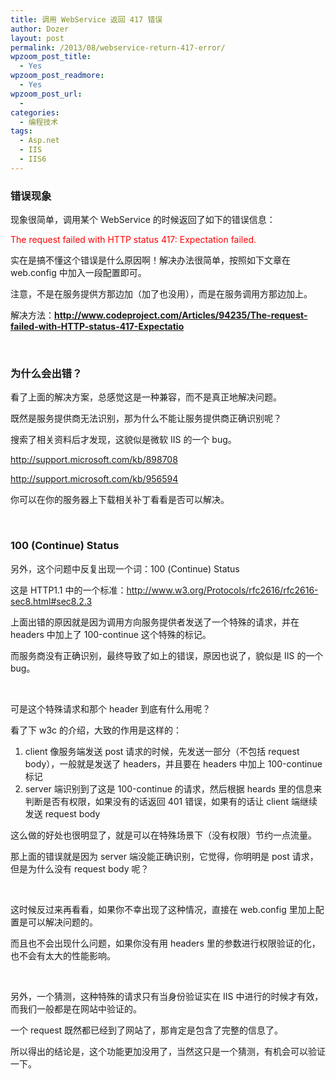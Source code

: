 ```yaml
---
title: 调用 WebService 返回 417 错误
author: Dozer
layout: post
permalink: /2013/08/webservice-return-417-error/
wpzoom_post_title:
  - Yes
wpzoom_post_readmore:
  - Yes
wpzoom_post_url:
  - 
categories:
  - 编程技术
tags:
  - Asp.net
  - IIS
  - IIS6
---
```


### <span id="i">错误现象</span>

现象很简单，调用某个 WebService 的时候返回了如下的错误信息：

<span style="color: #ff0000;">The request failed with HTTP status 417: Expectation failed.</span>

实在是搞不懂这个错误是什么原因啊！解决办法很简单，按照如下文章在 web.config 中加入一段配置即可。

注意，不是在服务提供方那边加（加了也没用），而是在服务调用方那边加上。

解决方法：<a href="http://www.codeproject.com/Articles/94235/The-request-failed-with-HTTP-status-417-Expectatio" target="_blank"><strong>http://www.codeproject.com/Articles/94235/The-request-failed-with-HTTP-status-417-Expectatio</strong></a>

<!--more-->

&nbsp;

### <span id="i-2">为什么会出错？</span>

看了上面的解决方案，总感觉这是一种兼容，而不是真正地解决问题。

既然是服务提供商无法识别，那为什么不能让服务提供商正确识别呢？

搜索了相关资料后才发现，这貌似是微软 IIS 的一个 bug。

<a href="http://support.microsoft.com/kb/898708" target="_blank">http://support.microsoft.com/kb/898708</a>

<a href="http://support.microsoft.com/kb/956594" target="_blank">http://support.microsoft.com/kb/956594</a>

你可以在你的服务器上下载相关补丁看看是否可以解决。

&nbsp;

### <span id="100_Continue_Status">100 (Continue) Status</span>

另外，这个问题中反复出现一个词：100 (Continue) Status

这是 HTTP1.1 中的一个标准：<a href="http://www.w3.org/Protocols/rfc2616/rfc2616-sec8.html#sec8.2.3" target="_blank">http://www.w3.org/Protocols/rfc2616/rfc2616-sec8.html#sec8.2.3</a>

上面出错的原因就是因为调用方向服务提供者发送了一个特殊的请求，并在 headers 中加上了 100-continue 这个特殊的标记。

而服务商没有正确识别，最终导致了如上的错误，原因也说了，貌似是 IIS 的一个 bug。

&nbsp;

可是这个特殊请求和那个 header 到底有什么用呢？

看了下 w3c 的介绍，大致的作用是这样的：

1.  client 像服务端发送 post 请求的时候，先发送一部分（不包括 request body），一般就是发送了 headers，并且要在 headers 中加上 100-continue 标记
2.  server 端识别到了这是 100-continue 的请求，然后根据 heards 里的信息来判断是否有权限，如果没有的话返回 401 错误，如果有的话让 client 端继续发送 request body

这么做的好处也很明显了，就是可以在特殊场景下（没有权限）节约一点流量。

那上面的错误就是因为 server 端没能正确识别，它觉得，你明明是 post 请求，但是为什么没有 request body 呢？

&nbsp;

这时候反过来再看看，如果你不幸出现了这种情况，直接在 web.config 里加上配置是可以解决问题的。

而且也不会出现什么问题，如果你没有用 headers 里的参数进行权限验证的化，也不会有太大的性能影响。

&nbsp;

另外，一个猜测，这种特殊的请求只有当身份验证实在 IIS 中进行的时候才有效，而我们一般都是在网站中验证的。

一个 request 既然都已经到了网站了，那肯定是包含了完整的信息了。

所以得出的结论是，这个功能更加没用了，当然这只是一个猜测，有机会可以验证一下。
